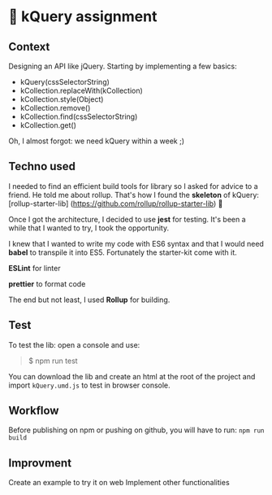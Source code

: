 # 🎤 kQuery assignment



## Context
Designing an API like jQuery. Starting by implementing a few basics:
* kQuery(cssSelectorString)
* kCollection.replaceWith(kCollection)
* kCollection.style(Object)
* kCollection.remove()
* kCollection.find(cssSelectorString)
* kCollection.get()

Oh, I almost forgot: we need kQuery within a week ;)


## Techno used
I needed to find an efficient build tools for library so I asked for advice to a friend. He told me about rollup.
That's how I found the **skeleton** of kQuery: 
[rollup-starter-lib] (https://github.com/rollup/rollup-starter-lib) 🙏 

Once I got the architecture, I decided to use **jest** for testing. It's been a while that I wanted to try, I took the opportunity.

I knew that I wanted to write my code with ES6 syntax and that I would need **babel** to transpile it into ES5. Fortunately the starter-kit come with it.

**ESLint** for linter

**prettier** to format code

The end but not least, I used **Rollup** for building.


## Test

To test the lib: open a console and use:

> $ npm run test

You can download the lib and create an html at the root of the project and import `kQuery.umd.js` to test in browser console.

## Workflow

Before publishing on npm or pushing on github, you will have to run: `npm run build`


## Improvment
Create an example to try it on web
Implement other functionalities

